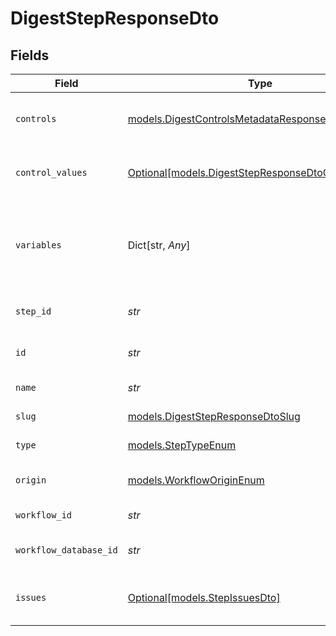 # DigestStepResponseDto


## Fields

| Field                                                                                                  | Type                                                                                                   | Required                                                                                               | Description                                                                                            |
| ------------------------------------------------------------------------------------------------------ | ------------------------------------------------------------------------------------------------------ | ------------------------------------------------------------------------------------------------------ | ------------------------------------------------------------------------------------------------------ |
| `controls`                                                                                             | [models.DigestControlsMetadataResponseDto](../models/digestcontrolsmetadataresponsedto.md)             | :heavy_check_mark:                                                                                     | Controls metadata for the digest step                                                                  |
| `control_values`                                                                                       | [Optional[models.DigestStepResponseDtoControlValues]](../models/digeststepresponsedtocontrolvalues.md) | :heavy_minus_sign:                                                                                     | Control values for the digest step                                                                     |
| `variables`                                                                                            | Dict[str, *Any*]                                                                                       | :heavy_check_mark:                                                                                     | JSON Schema for variables, follows the JSON Schema standard                                            |
| `step_id`                                                                                              | *str*                                                                                                  | :heavy_check_mark:                                                                                     | Unique identifier of the step                                                                          |
| `id`                                                                                                   | *str*                                                                                                  | :heavy_check_mark:                                                                                     | Database identifier of the step                                                                        |
| `name`                                                                                                 | *str*                                                                                                  | :heavy_check_mark:                                                                                     | Name of the step                                                                                       |
| `slug`                                                                                                 | [models.DigestStepResponseDtoSlug](../models/digeststepresponsedtoslug.md)                             | :heavy_check_mark:                                                                                     | Slug of the step                                                                                       |
| `type`                                                                                                 | [models.StepTypeEnum](../models/steptypeenum.md)                                                       | :heavy_check_mark:                                                                                     | Type of the step                                                                                       |
| `origin`                                                                                               | [models.WorkflowOriginEnum](../models/workfloworiginenum.md)                                           | :heavy_check_mark:                                                                                     | Origin of the workflow                                                                                 |
| `workflow_id`                                                                                          | *str*                                                                                                  | :heavy_check_mark:                                                                                     | Workflow identifier                                                                                    |
| `workflow_database_id`                                                                                 | *str*                                                                                                  | :heavy_check_mark:                                                                                     | Workflow database identifier                                                                           |
| `issues`                                                                                               | [Optional[models.StepIssuesDto]](../models/stepissuesdto.md)                                           | :heavy_minus_sign:                                                                                     | Issues associated with the step                                                                        |